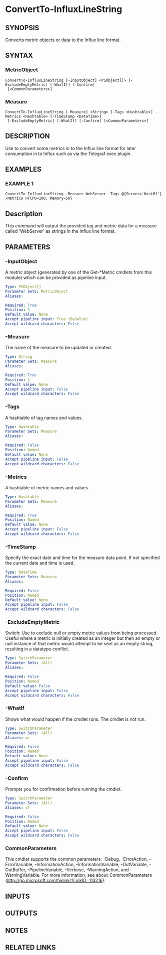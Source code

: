 # ConvertTo-InfluxLineString

## SYNOPSIS
Converts metric objects or data to the Influx line format.

## SYNTAX

### MetricObject
```
ConvertTo-InfluxLineString [-InputObject] <PSObject[]> [-ExcludeEmptyMetric] [-WhatIf] [-Confirm]
 [<CommonParameters>]
```

### Measure
```
ConvertTo-InfluxLineString [-Measure] <String> [-Tags <Hashtable>] -Metrics <Hashtable> [-TimeStamp <DateTime>]
 [-ExcludeEmptyMetric] [-WhatIf] [-Confirm] [<CommonParameters>]
```

## DESCRIPTION
Use to convert some metrics in to the Influx line format for later consumption in to Influx such as via the Telegraf exec plugin.

## EXAMPLES

### EXAMPLE 1
```
ConvertTo-InfluxLineString -Measure WebServer -Tags @{Server='Host01'} -Metrics @{CPU=100; Memory=50}
```

Description
-----------
This command will output the provided tag and metric data for a measure called 'WebServer' as strings in the Influx line format.

## PARAMETERS

### -InputObject
A metric object (generated by one of the Get-*Metric cmdlets from this module) which can be provided as pipeline input.

```yaml
Type: PSObject[]
Parameter Sets: MetricObject
Aliases:

Required: True
Position: 1
Default value: None
Accept pipeline input: True (ByValue)
Accept wildcard characters: False
```

### -Measure
The name of the measure to be updated or created.

```yaml
Type: String
Parameter Sets: Measure
Aliases:

Required: True
Position: 1
Default value: None
Accept pipeline input: False
Accept wildcard characters: False
```

### -Tags
A hashtable of tag names and values.

```yaml
Type: Hashtable
Parameter Sets: Measure
Aliases:

Required: False
Position: Named
Default value: None
Accept pipeline input: False
Accept wildcard characters: False
```

### -Metrics
A hashtable of metric names and values.

```yaml
Type: Hashtable
Parameter Sets: Measure
Aliases:

Required: True
Position: Named
Default value: None
Accept pipeline input: False
Accept wildcard characters: False
```

### -TimeStamp
Specify the exact date and time for the measure data point.
If not specified the current date and time is used.

```yaml
Type: DateTime
Parameter Sets: Measure
Aliases:

Required: False
Position: Named
Default value: None
Accept pipeline input: False
Accept wildcard characters: False
```

### -ExcludeEmptyMetric
Switch: Use to exclude null or empty metric values from being processed.
Useful where a metric is initially created as an integer but then
an empty or null instance of that metric would attempt to be sent as an empty string, resulting in a datatype conflict.

```yaml
Type: SwitchParameter
Parameter Sets: (All)
Aliases:

Required: False
Position: Named
Default value: False
Accept pipeline input: False
Accept wildcard characters: False
```

### -WhatIf
Shows what would happen if the cmdlet runs.
The cmdlet is not run.

```yaml
Type: SwitchParameter
Parameter Sets: (All)
Aliases: wi

Required: False
Position: Named
Default value: None
Accept pipeline input: False
Accept wildcard characters: False
```

### -Confirm
Prompts you for confirmation before running the cmdlet.

```yaml
Type: SwitchParameter
Parameter Sets: (All)
Aliases: cf

Required: False
Position: Named
Default value: None
Accept pipeline input: False
Accept wildcard characters: False
```

### CommonParameters
This cmdlet supports the common parameters: -Debug, -ErrorAction, -ErrorVariable, -InformationAction, -InformationVariable, -OutVariable, -OutBuffer, -PipelineVariable, -Verbose, -WarningAction, and -WarningVariable.
For more information, see about_CommonParameters (http://go.microsoft.com/fwlink/?LinkID=113216).

## INPUTS

## OUTPUTS

## NOTES

## RELATED LINKS
